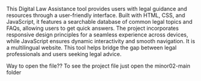 This Digital Law Assistance tool provides users with legal guidance and resources through a user-friendly interface. 
Built with HTML, CSS, and JavaScript, it features a searchable database of common legal topics and FAQs, allowing users to get quick answers.
The project incorporates responsive design principles for a seamless experience across devices, while JavaScript ensures dynamic interactivity and smooth navigation.
It is a multilingual website.
This tool helps bridge the gap between legal professionals and users seeking legal advice.

Way to open the file?? 
   To see the project file just open the minor02-main folder
